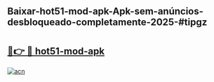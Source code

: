 ## Baixar-hot51-mod-apk-Apk-sem-anúncios-desbloqueado-completamente-2025-#tipgz

# <h2><a href="https://ainizakaria.my?title=hot51-mod-apk&ref=20M">🔗👉 🔴 hot51-mod-apk</a></h2>

[![acn](https://github.com/user-attachments/assets/0f9c940e-d8b0-45ae-aac7-cd30a18b3e1c)](https://ainizakaria.my?title=hot51-mod-apk&ref=20M)

